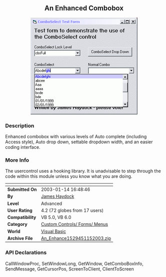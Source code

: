 ﻿<div align="center">

## An Enhanced Combobox

<img src="PIC200311564499868.gif">
</div>

### Description

Enhanced combobox with various levels of Auto complete (including Access style), Auto drop down, settable dropdown width, and an easier coding interface.
 
### More Info
 
The usercontrol uses a hooking library. It is unadvisable to step through the code within this module unless you know what you are doing.


<span>             |<span>
---                |---
**Submitted On**   |2003-01-14 16:48:46
**By**             |[James Haydock](https://github.com/Planet-Source-Code/PSCIndex/blob/master/ByAuthor/james-haydock.md)
**Level**          |Advanced
**User Rating**    |4.2 (72 globes from 17 users)
**Compatibility**  |VB 5\.0, VB 6\.0
**Category**       |[Custom Controls/ Forms/  Menus](https://github.com/Planet-Source-Code/PSCIndex/blob/master/ByCategory/custom-controls-forms-menus__1-4.md)
**World**          |[Visual Basic](https://github.com/Planet-Source-Code/PSCIndex/blob/master/ByWorld/visual-basic.md)
**Archive File**   |[An\_Enhance1529451152003\.zip](https://github.com/Planet-Source-Code/james-haydock-an-enhanced-combobox__1-42444/archive/master.zip)

### API Declarations

CallWindowProc, SetWindowLong, GetWindow, GetComboBoxInfo, SendMessage, GetCursorPos, ScreenToClient, ClientToScreen





